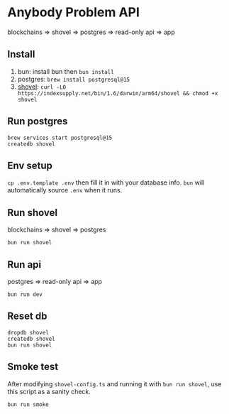 # Anybody Problem API

blockchains => shovel => postgres => read-only api => app

## Install

1. bun: install bun then `bun install`
2. postgres: `brew install postgresql@15`
3. [shovel](https://www.indexsupply.com/shovel/docs/#install): `curl -LO https://indexsupply.net/bin/1.6/darwin/arm64/shovel && chmod +x shovel`

## Run postgres

```
brew services start postgresql@15
createdb shovel
```

## Env setup

`cp .env.template .env` then fill it in with your database info. `bun` will automatically source `.env` when it runs.

## Run shovel

blockchains => shovel => postgres

`bun run shovel`

## Run api

postgres => read-only api => app

`bun run dev`

## Reset db

```
dropdb shovel
createdb shovel
bun run shovel
```

## Smoke test

After modifying `shovel-config.ts` and running it with `bun run shovel`, use this script as a sanity check.

`bun run smoke`
